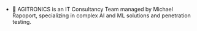 - 👋 AGITRONICS is an IT Consultancy Team managed by Michael Rapoport, specializing in complex AI and ML solutions and penetration testing. 

<!---
agitronics/agitronics is a ✨ special ✨ repository because its `README.md` (this file) appears on your GitHub profile.
You can click the Preview link the take a look at your changes.
--->
